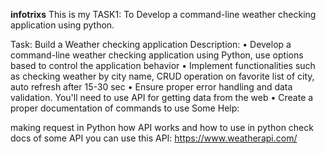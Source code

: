 **infotrixs**
This is my TASK1: To Develop a command-line weather checking application using python.

Task: Build a Weather checking application Description: • Develop a command-line weather checking application using Python, use options based to control the application behavior • Implement functionalities such as checking weather by city name, CRUD operation on favorite list of city, auto refresh after 15-30 sec • Ensure proper error handling and data validation. You'll need to use API for getting data from the web • Create a proper documentation of commands to use Some Help:

making request in Python
how API works and how to use in python
check docs of some API you can use this API: https://www.weatherapi.com/
